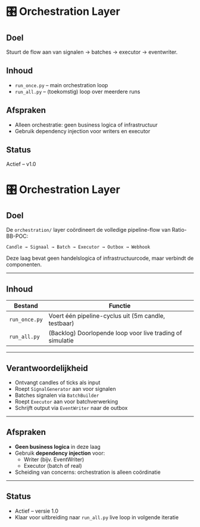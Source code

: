# 🎛️ Orchestration Layer

## Doel
Stuurt de flow aan van signalen → batches → executor → eventwriter.

## Inhoud
- `run_once.py` – main orchestration loop
- `run_all.py` – (toekomstig) loop over meerdere runs

## Afspraken
- Alleen orchestratie: geen business logica of infrastructuur
- Gebruik dependency injection voor writers en executor

## Status
Actief – v1.0
# 🎛️ Orchestration Layer

## Doel

De `orchestration/` layer coördineert de volledige pipeline-flow van Ratio-BB-POC:

```
Candle → Signaal → Batch → Executor → Outbox → Webhook
```

Deze laag bevat geen handelslogica of infrastructuurcode, maar verbindt de componenten.

---

## Inhoud

| Bestand | Functie |
|----------|---------|
| `run_once.py` | Voert één pipeline-cyclus uit (5m candle, testbaar) |
| `run_all.py` | (Backlog) Doorlopende loop voor live trading of simulatie |

---

## Verantwoordelijkheid

- Ontvangt candles of ticks als input
- Roept `SignalGenerator` aan voor signalen
- Batches signalen via `BatchBuilder`
- Roept `Executor` aan voor batchverwerking
- Schrijft output via `EventWriter` naar de outbox

---

## Afspraken

- **Geen business logica** in deze laag
- Gebruik **dependency injection** voor:
   - Writer (bijv. EventWriter)
   - Executor (batch of real)
- Scheiding van concerns: orchestration is alleen coördinatie

---

## Status

- Actief – versie 1.0
- Klaar voor uitbreiding naar `run_all.py` live loop in volgende iteratie